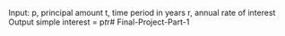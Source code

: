 Input:
   p, principal amount
   t, time period in years
   r, annual rate of interest
Output
   simple interest = p*t*r# Final-Project-Part-1
